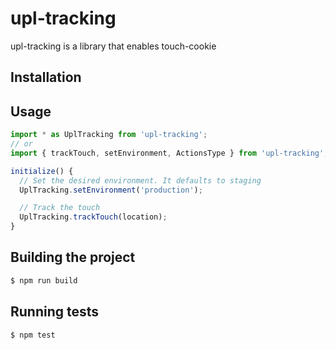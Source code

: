 # upl-tracking

upl-tracking is a library that enables touch-cookie

## Installation

## Usage

```js
import * as UplTracking from 'upl-tracking';
// or
import { trackTouch, setEnvironment, ActionsType } from 'upl-tracking';

initialize() {
  // Set the desired environment. It defaults to staging
  UplTracking.setEnvironment('production');

  // Track the touch
  UplTracking.trackTouch(location);
}
```

## Building the project

```bash
$ npm run build
```

## Running tests

```bash
$ npm test
```
